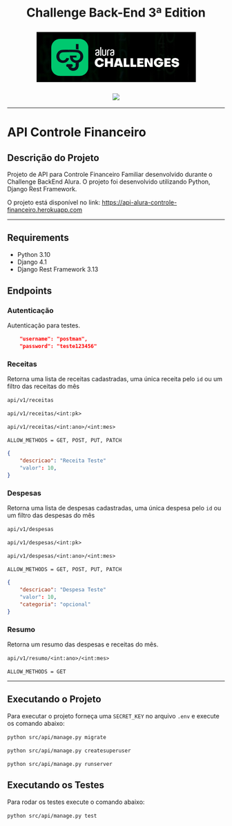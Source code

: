 <h1 align="center">
	<p align="center">Challenge Back-End 3ª Edition</p>
	<a href="https://www.alura.com.br/challenges/back-end-3"><img src="docs\img\challenges-logo.png" alt="Alura Challenges"></a>
</h1>

<div align="center" id="badges">
    <img src="https://img.shields.io/badge/STATUS-COMPLETED-green"/>
</div>

---

# API Controle Financeiro
## Descrição do Projeto
Projeto de API para Controle Financeiro Familiar desenvolvido durante o Challenge BackEnd Alura. O projeto foi desenvolvido utilizando Python, Django Rest Framework.

O projeto está disponível no link: https://api-alura-controle-financeiro.herokuapp.com

---

## Requirements
- Python 3.10
- Django 4.1
- Django Rest Framework 3.13

## Endpoints
### Autenticação
Autenticação para testes.
```json
    "username": "postman",
    "password": "teste123456"
```

### Receitas
Retorna uma lista de receitas cadastradas, uma única receita pelo `id` ou um filtro das receitas do mês

`api/v1/receitas`

`api/v1/receitas/<int:pk>`

`api/v1/receitas/<int:ano>/<int:mes>`

`ALLOW_METHODS = GET, POST, PUT, PATCH`
```json
{
    "descricao": "Receita Teste"
    "valor": 10,
}
```

### Despesas
Retorna uma lista de despesas cadastradas, uma única despesa pelo `id` ou um filtro das despesas do mês

`api/v1/despesas`

`api/v1/despesas/<int:pk>`

`api/v1/despesas/<int:ano>/<int:mes>`

`ALLOW_METHODS = GET, POST, PUT, PATCH`
```json
{
    "descricao": "Despesa Teste"
    "valor": 10,
    "categoria": "opcional"
}
```

### Resumo
Retorna um resumo das despesas e receitas do mês.

`api/v1/resumo/<int:ano>/<int:mes>`

`ALLOW_METHODS = GET`

---

## Executando o Projeto
Para executar o projeto forneça uma `SECRET_KEY` no arquivo `.env` e execute os comando abaixo:

`python src/api/manage.py migrate`

`python src/api/manage.py createsuperuser`

`python src/api/manage.py runserver`


## Executando os Testes
Para rodar os testes execute o comando abaixo:

`python src/api/manage.py test`

